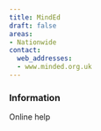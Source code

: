 ```yaml
---
title: MindEd
draft: false
areas:
- Nationwide
contact:
  web_addresses:
  - www.minded.org.uk
---
```


### Information
Online help


